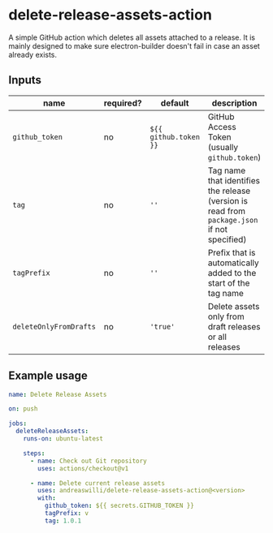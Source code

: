 # delete-release-assets-action

A simple GitHub action which deletes all assets attached to a release. It is mainly designed to make sure electron-builder doesn't fail in case an asset already exists.

## Inputs

| name                   | required? | default               | description                                                                                 |
| ---------------------- | --------- | --------------------- | ------------------------------------------------------------------------------------------- |
| `github_token`         | no        | `${{ github.token }}` | GitHub Access Token (usually `github.token`)                                                |
| `tag`                  | no        | `''`                  | Tag name that identifies the release (version is read from `package.json` if not specified) |
| `tagPrefix`            | no        | `''`                  | Prefix that is automatically added to the start of the tag name                             |
| `deleteOnlyFromDrafts` | no        | `'true'`              | Delete assets only from draft releases or all releases                                      |

## Example usage

```yml
name: Delete Release Assets

on: push

jobs:
  deleteReleaseAssets:
    runs-on: ubuntu-latest

    steps:
      - name: Check out Git repository
        uses: actions/checkout@v1

      - name: Delete current release assets
        uses: andreaswilli/delete-release-assets-action@<version>
        with:
          github_token: ${{ secrets.GITHUB_TOKEN }}
          tagPrefix: v
          tag: 1.0.1
```

